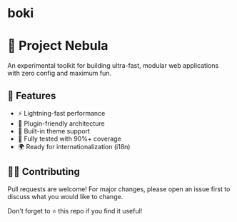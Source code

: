 # boki
<h1>🌟 Project Nebula</h1>
<p>An experimental toolkit for building ultra-fast, modular web applications with zero config and maximum fun.</p>

<h2>🚀 Features</h2>
<ul>
  <li>⚡ Lightning-fast performance</li>
  <li>🔌 Plugin-friendly architecture</li>
  <li>🎨 Built-in theme support</li>
  <li>🧪 Fully tested with 90%+ coverage</li>
  <li>🌍 Ready for internationalization (i18n)</li>
</ul>

<h2>👩‍💻 Contributing</h2>
<p>Pull requests are welcome! For major changes, please open an issue first to discuss what you would like to change.</p>

<p>Don't forget to ⭐ this repo if you find it useful!</p>
